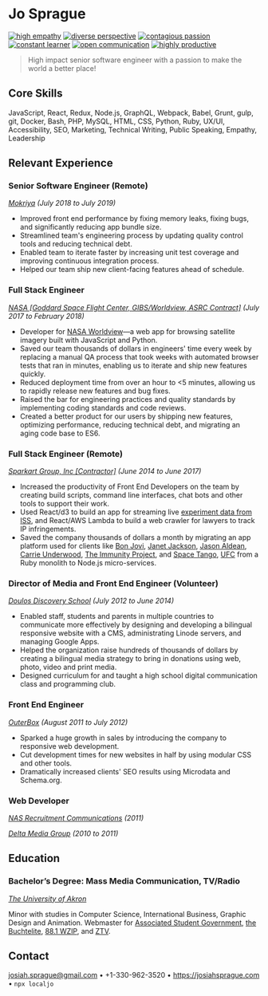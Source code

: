 # Jo Sprague

[![high empathy](https://img.shields.io/badge/empathy-high-brightgreen.svg?style=flat-square)](empathy.md)
[![diverse perspective](https://img.shields.io/badge/perspective-diverse-brightgreen.svg?style=flat-square)](perspective.md)
[![contagious passion](https://img.shields.io/badge/passion-contagious-brightgreen.svg?style=flat-square)](passion.md)
[![constant learner](https://img.shields.io/badge/learning-constantly-brightgreen.svg?style=flat-square)](learning.md)
[![open communication](https://img.shields.io/badge/communication-open-brightgreen.svg?style=flat-square)](communication.md)
[![highly productive](https://img.shields.io/badge/productivity-high-brightgreen.svg?style=flat-square)](productivity.md)

> High impact senior software engineer with a passion to make the world a better place!

## Core Skills

JavaScript, React, Redux, Node.js, GraphQL, Webpack, Babel, Grunt, gulp, git, Docker, Bash, PHP, MySQL, HTML, CSS, Python, Ruby, UX/UI, Accessibility, SEO, Marketing, Technical Writing, Public Speaking, Empathy, Leadership

## Relevant Experience

### Senior Software Engineer (Remote)
_[Mokriya](https://mokriya.com/) (July 2018 to July 2019)_
- Improved front end performance by fixing memory leaks, fixing bugs, and significantly reducing app bundle size.
- Streamlined team's engineering process by updating quality control tools and reducing technical debt.
- Enabled team to iterate faster by increasing unit test coverage and improving continuous integration process.
- Helped our team ship new client-facing features ahead of schedule.

### Full Stack Engineer
_[NASA [Goddard Space Flight Center, GIBS/Worldview, ASRC Contract]](https://www.nasa.gov/goddard) (July 2017 to February 2018)_

- Developer for [NASA Worldview](https://github.com/nasa-gibs/worldview)—a web app for browsing satellite imagery built with JavaScript and Python.
- Saved our team thousands of dollars in engineers' time every week by replacing a manual QA process that took weeks with automated browser tests that ran in minutes, enabling us to iterate and ship new features quickly.
- Reduced deployment time from over an hour to <5 minutes, allowing us to rapidly release new features and bug fixes.
- Raised the bar for engineering practices and quality standards by implementing coding standards and code reviews.
- Created a better product for our users by shipping new features, optimizing performance, reducing technical debt, and migrating an aging code base to ES6.
 
### Full Stack Engineer (Remote)
 _[Sparkart Group, Inc [Contractor]](http://www.sparkart.com/) (June 2014 to June 2017)_

- Increased the productivity of Front End Developers on the team by creating build scripts, command line interfaces, chat bots and other tools to support their work.
- Used React/d3 to build an app for streaming live [experiment data from ISS](http://www.spacetango.com/), and React/AWS Lambda to build a web crawler for lawyers to track IP infringements.
- Saved the company thousands of dollars a month by migrating an app platform used for clients like [Bon Jovi](http://bonjovi.com/), [Janet Jackson](https://www.janetjackson.com/), [Jason Aldean](https://www.jasonaldean.com/), [Carrie Underwood](https://www.carrieunderwood.fm/), [The Immunity Project](http://www.immunityproject.org/), and [Space Tango](http://www.spacetango.com), [UFC](https://www.ufcfightclub.com/) from a Ruby monolith to Node.js micro-services.
  
### Director of Media and Front End Engineer (Volunteer)
_[Doulos Discovery School](http://www.jarabacoard.com/es/servicios/item/doulos-discovery-school) (July 2012 to June 2014)_

- Enabled staff, students and parents in multiple countries to communicate more effectively by designing and developing a bilingual responsive website with a CMS, administrating Linode servers, and managing Google Apps.
- Helped the organization raise hundreds of thousands of dollars by creating a bilingual media strategy to bring in donations using web, photo, video and print media.
- Designed curriculum for and taught a high school digital communication class and programming club.
  
### Front End Engineer
_[OuterBox](https://www.outerboxdesign.com/) (August 2011 to July 2012)_

- Sparked a huge growth in sales by introducing the company to responsive web development.
- Cut development times for new websites in half by using modular CSS and other tools.
- Dramatically increased clients' SEO results using Microdata and Schema.org.
  
### Web Developer
_[NAS Recruitment Communications](http://www.nasrecruitment.com/) (2011)_

_[Delta Media Group](https://www.deltamediagroup.com/) (2010 to 2011)_

## Education

### Bachelor’s Degree: Mass Media Communication, TV/Radio
_[The University of Akron](http://www.uakron.edu/)_

Minor with studies in Computer Science, International Business, Graphic Design and Animation. Webmaster for [Associated Student Government](http://uakronstudentlife.orgsync.com/org/usg/), [the Buchtelite](https://buchtelite.com/), [88.1 WZIP](http://www.wzip.fm/), and [ZTV](https://ztv.uakron.edu/).

## Contact

<josiah.sprague@gmail.com> • +1-330-962-3520 • <https://josiahsprague.com> • `npx localjo`
